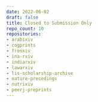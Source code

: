 ```yaml
---
date: 2022-06-02
draft: false
title: Closed to Submission Only
repo_count: 10
repositories:
- arabixiv
- cogprints
- frenxiv
- ina-rxiv
- indiarxiv
- lawarxiv
- lis-scholarship-archive
- nature-precedings
- nutrixiv
- peerj-preprints
---
```



